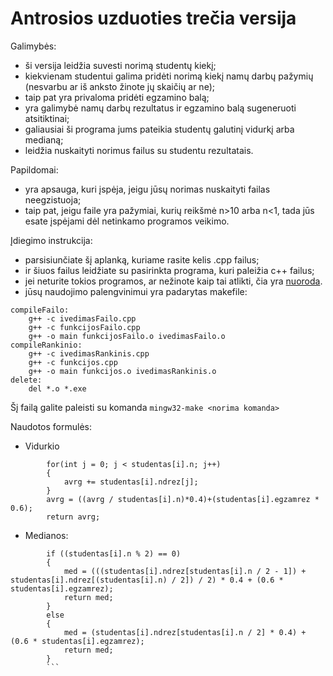# Antrosios uzduoties trečia versija

Galimybės:
* ši versija leidžia suvesti norimą studentų kiekį; 
* kiekvienam studentui galima pridėti norimą kiekį namų darbų pažymių (nesvarbu ar iš anksto žinote jų skaičių ar ne);
* taip pat yra privaloma pridėti egzamino balą;
* yra galimybė namų darbų rezultatus ir egzamino balą sugeneruoti atsitiktinai;
* galiausiai ši programa jums pateikia studentų galutinį vidurkį arba medianą;
* leidžia nuskaityti norimus failus su studentu rezultatais.

Papildomai:
* yra apsauga, kuri įspėja, jeigu jūsų norimas nuskaityti failas neegzistuoja;
* taip pat, jeigu faile yra pažymiai, kurių reikšmė n>10 arba n<1, tada jūs esate įspėjami dėl netinkamo programos veikimo.

Įdiegimo instrukcija:
* parsisiunčiate šį aplanką, kuriame rasite kelis .cpp failus;
* ir šiuos failus leidžiate su pasirinkta programa, kuri paleižia c++ failus;
* jei neturite tokios programos, ar nežinote kaip tai atlikti, čia yra [nuoroda](https://code.visualstudio.com/docs/languages/cpp).
* jūsų naudojimo palengvinimui yra padarytas makefile:
```
compileFailo:
	g++ -c ivedimasFailo.cpp
	g++ -c funkcijosFailo.cpp
	g++ -o main funkcijosFailo.o ivedimasFailo.o
compileRankinio:
	g++ -c ivedimasRankinis.cpp
	g++ -c funkcijos.cpp
	g++ -o main funkcijos.o ivedimasRankinis.o
delete:
	del *.o *.exe
```
Šį failą galite paleisti su komanda
```mingw32-make <norima komanda>```

  
        
Naudotos formulės:
* Vidurkio
```double avrg = 0;    
        for(int j = 0; j < studentas[i].n; j++)
        {
            avrg += studentas[i].ndrez[j];
        }
        avrg = ((avrg / studentas[i].n)*0.4)+(studentas[i].egzamrez * 0.6);
        return avrg;
 ```       
* Medianos:
```std::sort(studentas[i].ndrez.begin(), studentas[i].ndrez.end());
        if ((studentas[i].n % 2) == 0)
        {
            med = (((studentas[i].ndrez[studentas[i].n / 2 - 1]) + studentas[i].ndrez[(studentas[i].n) / 2]) / 2) * 0.4 + (0.6 * studentas[i].egzamrez);
            return med;
        }
        else
        {
            med = (studentas[i].ndrez[studentas[i].n / 2] * 0.4) + (0.6 * studentas[i].egzamrez); 
            return med;
        }
        ```
